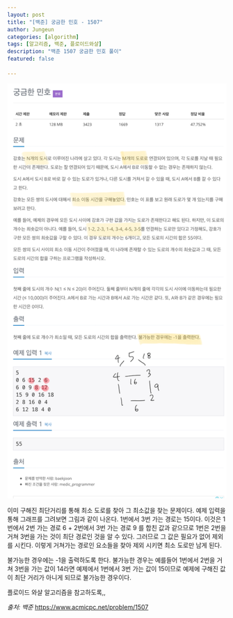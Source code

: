 ```yaml
---
layout: post
title: "[백준] 궁금한 민호 - 1507"
author: Jungeun
categories: [algorithm]
tags: [알고리즘, 백준, 플로이드와샬]
description: "백준 1507 궁금한 민호 풀이"
featured: false

---
```


![1507](/assets/images/boj/1507_boj.png)

이미 구해진 최단거리를 통해 최소 도로를 찾아 그 최소값을 찾는 문제이다. 예제 입력을 통해 그래프를 그려보면 그림과 같이 나온다. 1번에서 3번 가는 경로는 15이다. 이것은 1번에서 2번 가는 경로 6 + 2번에서 3번 가는 경로 9 를 합친 값과 같으므로 1번은 2번을 거쳐 3번을 가는 것이 최단 경로인 것을 알 수 있다. 그러므로 그 값은 필요가 없어 제외를 시킨다. 이렇게 거쳐가는 경로인 요소들을 찾아 제외 시키면 최소 도로만 남게 된다. 

불가능한 경우에는 -1을 출력하도록 한다. 불가능한 경우는 예를들어 1번에서 2번을 거쳐 3번을 가는 값이 14라면 예제에서 1번에서 3번 가는 값이 15이므로 예제에 구해진 값이 최단 거리가 아니게 되므로 불가능한 경우이다. 

플로이드 와샬 알고리즘을 참고하도록,,

<script src="https://gist.github.com/JungeunKwon/fe8e18ee06a1bcb3c93515cb716b3587.js"></script>

*출처: 백준* https://www.acmicpc.net/problem/1507